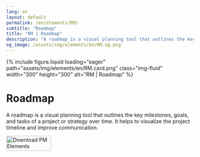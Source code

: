 ```yaml
---
lang: en
layout: default
permalink: /en/elements/RM/
subtitle: "Roadmap"
title: "RM | Roadmap"
description: "A roadmap is a visual planning tool that outlines the key milestones, goals, and tasks of a project or strategy over time. It helps to visualize the project timeline and improve communication."
og_image: /assets/img/elements/en/RM.og.png
---
```


{% include figure.liquid loading="eager" path="assets/img/elements/en/RM.card.png" class="img-fluid" width="300" height="300" alt="RM | Roadmap" %}

# Roadmap

A roadmap is a visual planning tool that outlines the key milestones, goals, and tasks of a project or strategy over time. It helps to visualize the project timeline and improve communication.

<a href="https://apps.apple.com/app/apple-store/id6738084498?pt=127441684&ct=website&mt=8">
  <img src="{{ "assets/img/en/appstore.png" | relative_url }}" width="120" height="40" alt="Download PM Elements">
</a>
